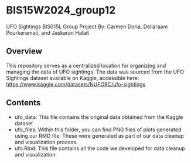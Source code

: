 # BIS15W2024_group12
UFO Sightings BIS015L Group Project
By: Carmen Doria, Dellaraam Pourkeramati, and Jaskaran Halait

## Overview
This repository serves as a centralized location for organizing and managing the data 
of UFO sightings. The data was sourced from the UFO Sightings dataset
available on Kaggle, accessible here: https://www.kaggle.com/datasets/NUFORC/ufo-sightings

## Contents
- ufo_data: This file contains the original data obtained from the Kaggle dataset
- ufo_files: Within this folder, you can find PNG files of plots generated using our RMD file.
These were generated as part of our data cleanup and visualization process.
- ufo.Rmd: This file contains all the code we developed for data cleanup and visualization.
